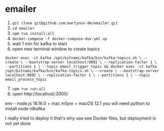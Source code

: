 # emailer
1) `git clone git@github.com:martynov-dm/emailer.git`
2) `cd emailer`
3) `npm run install:all`
4) `docker-compose -f docker-compose-dev.yml up`
5) wait 1 min for kafka to start
6) open new terminal window to create topics

`docker exec -it kafka /opt/bitnami/kafka/bin/kafka-topics.sh \
    --create \
    --bootstrap-server localhost:9092 \
    --replication-factor 1 \
    --partitions 1 \
    --topic email_trigger_topic && docker exec -it kafka /opt/bitnami/kafka/bin/kafka-topics.sh \
    --create \
    --bootstrap-server localhost:9092 \
    --replication-factor 1 \
    --partitions 1 \
    --topic email_process_topic`
    
7) `npm run run:all`
8) open http://localhost:3000/

env - node.js 16.16.0 + mac m1pro + macOS 12.1
you will need python to install node rdkafka

I really tried to deploy it that's why use see Docker files, but deployment is not yet done
